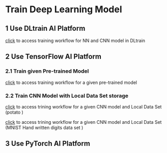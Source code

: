 #  Train Deep Learning Model

##  1 Use DLtrain AI Platform
[click](https://github.com/DLinIoTedge/dltrainBook/tree/jk/DLtrain) to access training workflow for  NN and CNN model in DLtrain

## 2 Use TensorFlow AI Platform

### 2.1 Train given Pre-trained Model
[click](https://github.com/DLinIoTedge/dltrainBook/tree/jk/Data-Set/DataForPretrainedModel) to access training workflow for a given
pre-trained model

### 2.2 Train CNN Model with Local Data Set storage

[click](https://github.com/DLinIoTedge/dltrainBook/tree/jk/Data-Set/PotatoNode) to access trining workflow for a given CNN model and Local Data Set (potato )

[click](https://github.com/DLinIoTedge/dltrainBook/tree/jk/Data-Set/mnist4fileAndNPZ) to access trining workflow for a given CNN model and Local Data Set (MNIST Hand written digits data set )

## 3 Use PyTorch AI Platform
